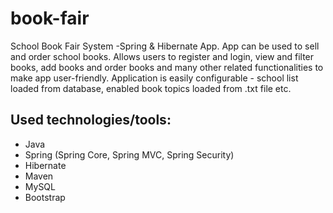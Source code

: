 # book-fair
School Book Fair System -Spring &amp; Hibernate App. App can be used to sell and order school books. Allows users to register and login, view and filter books, add books and order books and many other related functionalities to make app user-friendly. Application is easily configurable - school list loaded from database, enabled book topics loaded from .txt file etc.
## Used technologies/tools:
* Java
* Spring (Spring Core, Spring MVC, Spring Security)
* Hibernate
* Maven
* MySQL
* Bootstrap
